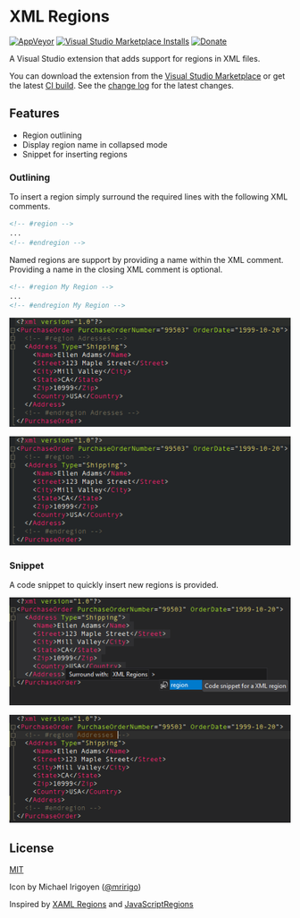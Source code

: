 # XML Regions

[![AppVeyor](https://img.shields.io/appveyor/ci/tobiashein/XmlRegions.png?logo=appveyor)](https://ci.appveyor.com/project/tobiashein/xmlregions)
[![Visual Studio Marketplace Installs](https://img.shields.io/visual-studio-marketplace/i/TobiasHein.XmlRegions.png?logo=visualstudiocode)](https://marketplace.visualstudio.com/items?itemName=TobiasHein.XmlRegions)
[![Donate](https://img.shields.io/badge/donate-paypal-brightgreen.png?logo=paypal)](https://paypal.me/niehsaibot)

A Visual Studio extension that adds support for regions in XML files.

You can download the extension from the [Visual Studio Marketplace](https://marketplace.visualstudio.com/items?itemName=TobiasHein.XmlRegions) or get the latest [CI build](https://ci.appveyor.com/project/tobiashein/xmlregions/build/artifacts). 
See the [change log](https://github.com/tobiashein/XmlRegions/blob/master/CHANGELOG.md) for the latest changes.

## Features

- Region outlining
- Display region name in collapsed mode
- Snippet for inserting regions

### Outlining

To insert a region simply surround the required lines with the following XML comments.

```xml
<!-- #region -->
...
<!-- #endregion -->
```

Named regions are support by providing a name within the XML comment. Providing a name in the closing XML comment is optional.

```xml
<!-- #region My Region -->
...
<!-- #endregion My Region -->
```
 
![Named region example](assets/named_region.gif)

![Unnamed region example](assets/unnamed_region.gif)

### Snippet

A code snippet to quickly insert new regions is provided.

![Snippet example 1](assets/snippet01.png)

![Snippet example 2](assets/snippet02.png)

## License

[MIT](https://github.com/tobiashein/XmlRegions/blob/master/LICENSE)

Icon by Michael Irigoyen ([@mririgo](http://twitter.com/mririgo))

Inspired by [XAML Regions](https://marketplace.visualstudio.com/items?itemName=JacobJohnston.XAMLRegions) and [JavaScriptRegions](https://marketplace.visualstudio.com/items?itemName=MadsKristensen.JavaScriptRegions)
